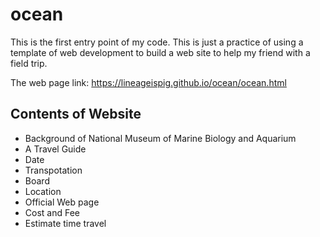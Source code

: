 # ocean

This is the first entry point of my code. This is just a practice of using a template of web development to build a web site to help my friend with a field trip. 

The web page link: https://lineageispig.github.io/ocean/ocean.html

## Contents of Website

-  Background of National Museum of Marine Biology and Aquarium
-  A Travel Guide
-  Date
-  Transpotation 
-  Board
-  Location
-  Official Web page
-  Cost and Fee
-  Estimate time travel


